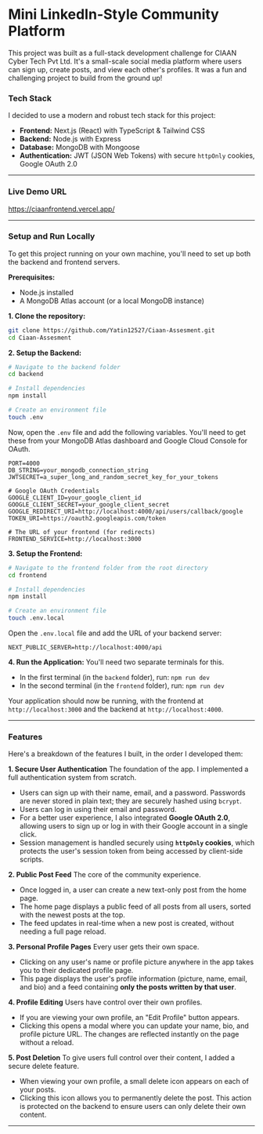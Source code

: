 # Mini LinkedIn-Style Community Platform

This project was built as a full-stack development challenge for CIAAN Cyber Tech Pvt Ltd. It's a small-scale social media platform where users can sign up, create posts, and view each other's profiles. It was a fun and challenging project to build from the ground up!

### Tech Stack

I decided to use a modern and robust tech stack for this project:

* **Frontend:** Next.js (React) with TypeScript & Tailwind CSS
* **Backend:** Node.js with Express
* **Database:** MongoDB with Mongoose
* **Authentication:** JWT (JSON Web Tokens) with secure `httpOnly` cookies, Google OAuth 2.0

---

### Live Demo URL
https://ciaanfrontend.vercel.app/



---

### Setup and Run Locally

To get this project running on your own machine, you'll need to set up both the backend and frontend servers.

**Prerequisites:**
* Node.js installed
* A MongoDB Atlas account (or a local MongoDB instance)

**1. Clone the repository:**
```bash
git clone https://github.com/Yatin12527/Ciaan-Assesment.git
cd Ciaan-Assesment
```

**2. Setup the Backend:**

```bash
# Navigate to the backend folder
cd backend

# Install dependencies
npm install

# Create an environment file
touch .env
```
Now, open the `.env` file and add the following variables. You'll need to get these from your MongoDB Atlas dashboard and Google Cloud Console for OAuth.

```
PORT=4000
DB_STRING=your_mongodb_connection_string
JWTSECRET=a_super_long_and_random_secret_key_for_your_tokens

# Google OAuth Credentials
GOOGLE_CLIENT_ID=your_google_client_id
GOOGLE_CLIENT_SECRET=your_google_client_secret
GOOGLE_REDIRECT_URI=http://localhost:4000/api/users/callback/google
TOKEN_URI=https://oauth2.googleapis.com/token

# The URL of your frontend (for redirects)
FRONTEND_SERVICE=http://localhost:3000
```

**3. Setup the Frontend:**

```bash
# Navigate to the frontend folder from the root directory
cd frontend

# Install dependencies
npm install

# Create an environment file
touch .env.local
```
Open the `.env.local` file and add the URL of your backend server:
```
NEXT_PUBLIC_SERVER=http://localhost:4000/api
```

**4. Run the Application:**
You'll need two separate terminals for this.

* In the first terminal (in the `backend` folder), run: `npm run dev`
* In the second terminal (in the `frontend` folder), run: `npm run dev`

Your application should now be running, with the frontend at `http://localhost:3000` and the backend at `http://localhost:4000`.

---

### Features

Here's a breakdown of the features I built, in the order I developed them:

**1. Secure User Authentication**
The foundation of the app. I implemented a full authentication system from scratch.
* Users can sign up with their name, email, and a password. Passwords are never stored in plain text; they are securely hashed using `bcrypt`.
* Users can log in using their email and password.
* For a better user experience, I also integrated **Google OAuth 2.0**, allowing users to sign up or log in with their Google account in a single click.
* Session management is handled securely using **`httpOnly` cookies**, which protects the user's session token from being accessed by client-side scripts.

**2. Public Post Feed**
The core of the community experience.
* Once logged in, a user can create a new text-only post from the home page.
* The home page displays a public feed of all posts from all users, sorted with the newest posts at the top.
* The feed updates in real-time when a new post is created, without needing a full page reload.

**3. Personal Profile Pages**
Every user gets their own space.
* Clicking on any user's name or profile picture anywhere in the app takes you to their dedicated profile page.
* This page displays the user's profile information (picture, name, email, and bio) and a feed containing **only the posts written by that user**.

**4. Profile Editing**
Users have control over their own profiles.
* If you are viewing your own profile, an "Edit Profile" button appears.
* Clicking this opens a modal where you can update your name, bio, and profile picture URL. The changes are reflected instantly on the page without a reload.

**5. Post Deletion**
To give users full control over their content, I added a secure delete feature.
* When viewing your own profile, a small delete icon appears on each of your posts.
* Clicking this icon allows you to permanently delete the post. This action is protected on the backend to ensure users can only delete their own content.

---


